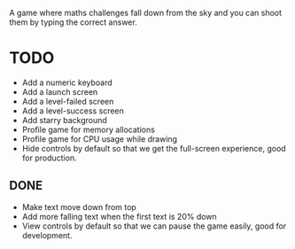 A game where maths challenges fall down from the sky and you can shoot
them by typing the correct answer.

# TODO
* Add a numeric keyboard
* Add a launch screen
* Add a level-failed screen
* Add a level-success screen
* Add starry background
* Profile game for memory allocations
* Profile game for CPU usage while drawing
* Hide controls by default so that we get the full-screen experience,
  good for production.

## DONE
* Make text move down from top
* Add more falling text when the first text is 20% down
* View controls by default so that we can pause the game easily, good
  for development.
